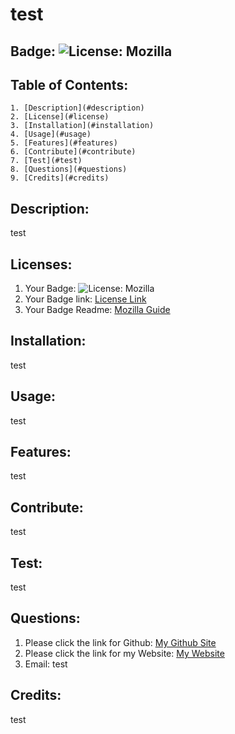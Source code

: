 # test
  ## Badge: ![License: Mozilla](https://img.shields.io/badge/License-MPL%202.0-orange.svg)
  ## Table of Contents:
    1. [Description](#description)
    2. [License](#license)
    3. [Installation](#installation)
    4. [Usage](#usage)
    5. [Features](#features)
    6. [Contribute](#contribute)
    7. [Test](#test)
    8. [Questions](#questions)
    9. [Credits](#credits)
  ## Description:
  test
  ## Licenses:
  1. Your Badge: ![License: Mozilla](https://img.shields.io/badge/License-MPL%202.0-orange.svg)
  2. Your Badge link: <a href = "https://opensource.org/licenses/MPL-2.0">License Link</a>
  3. Your Badge Readme: <a href = "https://github.com/IQAndreas/markdown-licenses/blob/master/mpl-v2.0.md">Mozilla Guide</a>
  ## Installation:
  test
  ## Usage:
  test
  ## Features:
  test
  ## Contribute:
  test
  ## Test:
  test
  ## Questions:
  1. Please click the link for Github: <a href = "https://github.com/test">My Github Site</a>
  2. Please click the link for my Website: <a href = "test">My Website</a>
  3. Email: test 
  ## Credits:
  test
  